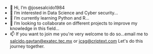 - 👋 Hi, I’m @josesalcido1984
- 👀 I’m interested in Data Science and Cyber security...
- 🌱 I’m currently learning Python and R...
- 💞️ I’m looking to collaborate on different projects to improve my knowledge in this field...
- 📫 If you want to join me you're very welcome to do so...email me to salcido.gaytan@exatec.tec.mx or jcsg@criptext.com Let's do this journey together.

<!---
josesalcido1984/josesalcido1984 is a ✨ special ✨ repository because its `README.md` (this file) appears on your GitHub profile.
You can click the Preview link to take a look at your changes.
--->
